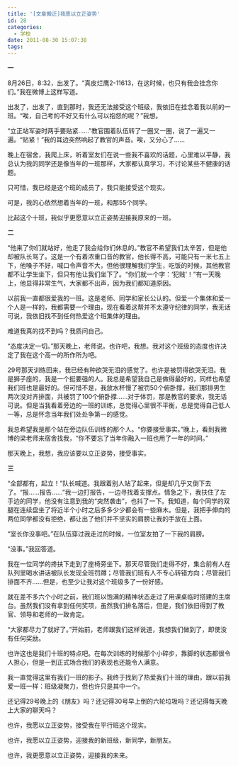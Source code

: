 ```yaml
---
title: '[文章搬迁]我愿以立正姿势'
id: 28
categories:
  - 学校
date: 2011-08-30 15:07:38
tags:
---
```


**一**

8月26日，8:32，出发了。“真皮烂鹰2-11613，在这时候，也只有我会挂念你们。”我在微博上这样写道。

出发了，出发了，直到那时，我还无法接受这个班级，我依旧在挂念着我以前的一班。“唉，自己考的不好又有什么可以抱怨的呢？”我想。

“立正站军姿时两手要贴紧……”教官围着队伍转了一圈又一圈，说了一遍又一遍。“贴紧！”我的耳边突然响起了教官的声音。唉，又分心了……

晚上在宿舍，我爬上床，听着室友们在说一些我不喜欢的话题，心里难以平静，我总认为我的同学还是像当年的一班那样，大家都认真学习，不讨论某些不健康的话题。

只可惜，我已经是这个班的成员了，我只能接受这个现实。

可是，我的心依然想着当年的一班，和那55个同学。

比起这个十班，我似乎更愿意以立正姿势迎接我原来的一班。
<!--more-->

**二**

“他来了你们就站好，他走了我会给你们休息的。”教官不希望我们太辛苦，但是他却被队长骂了。这是一个有着浓重口音的教官，他长得不高，可能只有一米七五上下，他嗓子不好，喊口令声音不大，但他很理解我们学生，吃饭的时候，其他教官都不让学生坐下，但只有他让我们坐下了。“你们就一个字：‘犯贱’！”有一天晚上，他显得非常生气，大家都不出声，因为我们都知道原因。

以前我一直都很爱我的一班。这是老师、同学和家长公认的。但爱一个集体和爱一个人是一样的，我都需要一个理由，现在看着这帮并不太遵守纪律的同学，我无话可说，我依旧找不到任何热爱这个班集体的理由。

难道我真的找不到吗？我质问自己。

“态度决定一切。”那天晚上，老师说。也许吧，我想。我对这个班级的态度也许决定了我在这个高一的所作所为吧。

29号那天训练回来，我已经有种欲哭无泪的感觉了。也许是被罚得欲哭无泪。我是狮子座的，我是一个挺要强的人。我总是希望我自己是做得最好的，同样也希望我们班也是最好的。但可惜不是，我放水杯慢了被罚50个俯卧撑，我们那排男生两次没对齐排面，共被罚了100个俯卧撑……对于体罚，那是教官的要求，我无话可说。但是当我看着旁边的一班的训练，总觉得心里很不平衡，总是觉得自己低人一等，总是怀念当年我们处处争第一的感觉。

我总希望我是那个站在旁边队伍训练的那个人。“你要接受事实。”晚上，看到我微博的梁老师来宿舍找我，“你不要忘了当年你融入一班也用了一年的时间。”

那天晚上，我想，我应该要以立正姿势，接受事实。

**三**

“全部都有，起立！”队长喊道。我跟着别人站了起来，但是却几乎又倒下去了。“报……报告……”我一边打报告，一边寻找着支撑点。情急之下，我扶住了左手边的同学，他没有注意到我的“突然袭击”，也抖了一下。我知道，每个同学的双腿在连续盘坐了将近半个小时之后多多少少都会有一些麻木。但是，我把手伸向的两位同学都没有拒绝，都让出了他们并不坚实的肩膀让我的手放在上面。

“室长你没事吧。”在队伍穿过我走过的时候，一位室友拍了一下我的肩膀。

“没事。”我回答道。

我在一位同学的搀扶下走到了座椅旁坐下。那天尽管我们走得不好，集合前有人在队列里喝水讲话被队长发现全班罚蹲；尽管我们班有人不专心转错方向；尽管我们排面不齐……但是，也至少让我对这个班级多了一份好感。

就在差不多六个小时之前，我们班以饱满的精神状态走过了用课桌临时搭建的主席台。虽然我们没有拿到任何奖项，虽然我们排名落后，但是，我们依旧得到了教官、领导和老师的一致肯定。

“大家都尽力了就好了。”开始前，老师跟我们这样说道，我想我们做到了，即使没有任何奖励。

也许这也是我们十班的特点吧。在每次训练的时候那个小碎步，靠脚的状态都很令人担心，但是一到正式场合我们的表现也还能令人满意。

我一直觉得这里有我们一班的影子。我终于找到了热爱我们十班的理由，跟以前我爱一班一样：班级凝聚力，但也许只是其中一个。

还记得29号晚上的《朋友》吗？还记得30号早上倒的六轮垃圾吗？还记得每天晚上大家的聊天吗？

也许，我愿以立正姿势，接受我在平行班这个现实。

也许，我愿以立正姿势，迎接我的新班级，新同学，新朋友。

也许，我更愿意以立正姿势，迎接我的未来。
